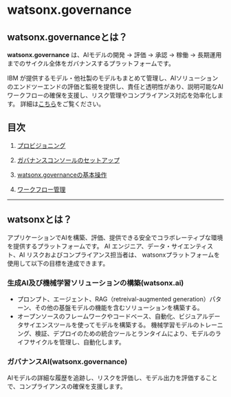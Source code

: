 # watsonx.governance

## watsonx.governanceとは？

**watsonx.governance**
は、AIモデルの開発 → 評価 → 承認 → 稼働 → 長期運用までのサイクル全体をガバナンスするプラットフォームです。

IBM が提供するモデル・他社製のモデルもまとめて管理し、AIソリューションのエンドツーエンドの評価と監視を提供し、責任と透明性があり、説明可能なAIワークフローの確保を支援し、リスク管理やコンプライアンス対応を効率化します。
詳細は[こちら](https://www.ibm.com/jp-ja/products/watsonx-governance)をご覧ください。

## 目次

1. [プロビジョニング](./01_provisioning)

2. [ガバナンスコンソールのセットアップ](./02_governance_console)

3. [watsonx.governanceの基本操作](./03_basics)

4. [ワークフロー管理](./workflow9.png)

---

## watsonxとは？

アプリケーションでAIを構築、評価、提供できる安全でコラボレーティブな環境を提供するプラットフォームです。 
AI エンジニア、データ・サイエンティスト、AI リスクおよびコンプライアンス担当者は、 watsonxプラットフォームを使用して以下の目標を達成できます。

### 生成AI及び機械学習ソリューションの構築(watsonx.ai)

- プロンプト、エージェント、RAG（retreival-augmented generation）パターン、その他の基盤モデルの機能を含むソリューションを構築する。 
- オープンソースのフレームワークやコードベース、自動化、ビジュアルデータサイエンスツールを使ってモデルを構築する。 機械学習モデルのトレーニング、検証、デプロイのための統合ツールとランタイムにより、モデルのライフサイクルを管理し、自動化します。

### ガバナンスAI(watsonx.governance)

AIモデルの詳細な履歴を追跡し、リスクを評価し、モデル出力を評価することで、コンプライアンスの確保を支援します。

